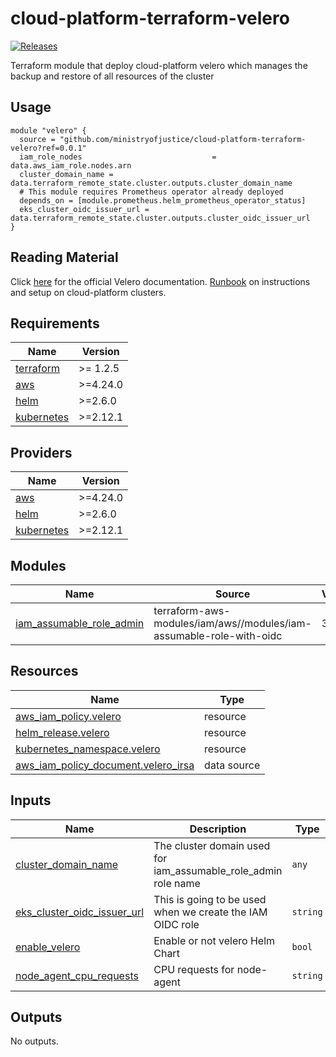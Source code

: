 # cloud-platform-terraform-velero

[![Releases](https://img.shields.io/github/release/ministryofjustice/cloud-platform-terraform-velero/all.svg?style=flat-square)](https://github.com/ministryofjustice/cloud-platform-terraform-velero/releases/tag/0.0.1)

Terraform module that deploy cloud-platform velero which manages the backup and restore of all resources of the cluster

## Usage

```hcl
module "velero" {
  source = "github.com/ministryofjustice/cloud-platform-terraform-velero?ref=0.0.1"
  iam_role_nodes                             = data.aws_iam_role.nodes.arn
  cluster_domain_name = data.terraform_remote_state.cluster.outputs.cluster_domain_name
  # This module requires Prometheus operator already deployed
  depends_on = [module.prometheus.helm_prometheus_operator_status]
  eks_cluster_oidc_issuer_url = data.terraform_remote_state.cluster.outputs.cluster_oidc_issuer_url
}

```

## Reading Material

Click [here](https://velero.io/docs/v1.2.0/) for the official Velero documentation. 
[Runbook](https://runbooks.cloud-platform.service.justice.gov.uk/velero.html#velero-cluster-backups-and-disaster-recovery
) on instructions and setup on cloud-platform clusters.

<!-- BEGIN_TF_DOCS -->
## Requirements

| Name | Version |
|------|---------|
| <a name="requirement_terraform"></a> [terraform](#requirement\_terraform) | >= 1.2.5 |
| <a name="requirement_aws"></a> [aws](#requirement\_aws) | >=4.24.0 |
| <a name="requirement_helm"></a> [helm](#requirement\_helm) | >=2.6.0 |
| <a name="requirement_kubernetes"></a> [kubernetes](#requirement\_kubernetes) | >=2.12.1 |

## Providers

| Name | Version |
|------|---------|
| <a name="provider_aws"></a> [aws](#provider\_aws) | >=4.24.0 |
| <a name="provider_helm"></a> [helm](#provider\_helm) | >=2.6.0 |
| <a name="provider_kubernetes"></a> [kubernetes](#provider\_kubernetes) | >=2.12.1 |

## Modules

| Name | Source | Version |
|------|--------|---------|
| <a name="module_iam_assumable_role_admin"></a> [iam\_assumable\_role\_admin](#module\_iam\_assumable\_role\_admin) | terraform-aws-modules/iam/aws//modules/iam-assumable-role-with-oidc | 3.13.0 |

## Resources

| Name | Type |
|------|------|
| [aws_iam_policy.velero](https://registry.terraform.io/providers/hashicorp/aws/latest/docs/resources/iam_policy) | resource |
| [helm_release.velero](https://registry.terraform.io/providers/hashicorp/helm/latest/docs/resources/release) | resource |
| [kubernetes_namespace.velero](https://registry.terraform.io/providers/hashicorp/kubernetes/latest/docs/resources/namespace) | resource |
| [aws_iam_policy_document.velero_irsa](https://registry.terraform.io/providers/hashicorp/aws/latest/docs/data-sources/iam_policy_document) | data source |

## Inputs

| Name | Description | Type | Default | Required |
|------|-------------|------|---------|:--------:|
| <a name="input_cluster_domain_name"></a> [cluster\_domain\_name](#input\_cluster\_domain\_name) | The cluster domain used for iam\_assumable\_role\_admin role name | `any` | n/a | yes |
| <a name="input_eks_cluster_oidc_issuer_url"></a> [eks\_cluster\_oidc\_issuer\_url](#input\_eks\_cluster\_oidc\_issuer\_url) | This is going to be used when we create the IAM OIDC role | `string` | `""` | no |
| <a name="input_enable_velero"></a> [enable\_velero](#input\_enable\_velero) | Enable or not velero Helm Chart | `bool` | `true` | no |
| <a name="input_node_agent_cpu_requests"></a> [node\_agent\_cpu\_requests](#input\_node\_agent\_cpu\_requests) | CPU requests for node-agent | `string` | `"500m"` | no |

## Outputs

No outputs.
<!-- END_TF_DOCS -->
